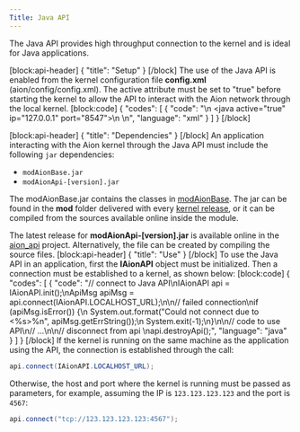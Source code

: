 ```yaml
---
Title: Java API
---
```


The Java API provides high throughput connection to the kernel and is ideal for Java applications.

[block:api-header]
{
  "title": "Setup"
}
[/block]
The use of the Java API is enabled from the kernel configuration file **config.xml** (aion/config/config.xml). The active attribute must be set to "true" before starting the kernel to allow the API to interact with the Aion network through the local kernel.
[block:code]
{
  "codes": [
    {
      "code": "<api>\n  <java active=\"true\" ip=\"127.0.0.1\" port=\"8547\"></java>\n  <!-- other API settings -->\n</api>",
      "language": "xml"
    }
  ]
}
[/block]

[block:api-header]
{
  "title": "Dependencies"
}
[/block]
An application interacting with the Aion kernel through the Java API must include the following `jar` dependencies:

- `modAionBase.jar`
- `modAionApi-[version].jar`

The modAionBase.jar contains the classes in [modAionBase](https://github.com/aionnetwork/aion/tree/master/modAionBase). The jar can be found in the **mod** folder delivered with every [kernel release](https://github.com/aionnetwork/aion/releases), or it can be compiled from the sources available online inside the module.

The latest release for **modAionApi-[version].jar** is available online in the [aion_api](https://github.com/aionnetwork/aion_api/releases) project. Alternatively, the file can be created by compiling the source files.
[block:api-header]
{
  "title": "Use"
}
[/block]
To use the Java API in an application, first the **IAionAPI** object must be initialized. Then a connection must be established to a kernel, as shown below:
[block:code]
{
  "codes": [
    {
      "code": "// connect to Java API\nIAionAPI api = IAionAPI.init();\nApiMsg apiMsg = api.connect(IAionAPI.LOCALHOST_URL);\n\n// failed connection\nif (apiMsg.isError()) {\n    System.out.format(\"Could not connect due to <%s>%n\", apiMsg.getErrString());\n    System.exit(-1);\n}\n\n// code to use API\n// ...\n\n// disconnect from api  \napi.destroyApi();",
      "language": "java"
    }
  ]
}
[/block]
If the kernel is running on the same machine as the application using the API, the connection is established through the call:
```java
api.connect(IAionAPI.LOCALHOST_URL);
```
Otherwise, the host and port where the kernel is running must be passed as parameters, for example, assuming the IP is `123.123.123.123` and the port is `4567`:
```java
api.connect("tcp://123.123.123.123:4567");
```